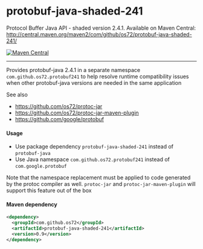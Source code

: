 protobuf-java-shaded-241
========================

Protocol Buffer Java API - shaded version 2.4.1.
Available on Maven Central: http://central.maven.org/maven2/com/github/os72/protobuf-java-shaded-241/

[![Maven Central](https://img.shields.io/badge/maven%20central-0.9-brightgreen.svg)](http://search.maven.org/#artifactdetails|com.github.os72|protobuf-java-shaded-241|0.9|)

---

Provides protobuf-java 2.4.1 in a separate namespace `com.github.os72.protobuf241` to help resolve runtime compatibility issues when other protobuf-java versions are needed in the same application

See also
* https://github.com/os72/protoc-jar
* https://github.com/os72/protoc-jar-maven-plugin
* https://github.com/google/protobuf

#### Usage

* Use package dependency `protobuf-java-shaded-241` instead of `protobuf-java`
* Use Java namespace `com.github.os72.protobuf241` instead of `com.google.protobuf`

Note that the namespace replacement must be applied to code generated by the protoc compiler as well. `protoc-jar` and `protoc-jar-maven-plugin` will support this feature out of the box

#### Maven dependency
```xml
<dependency>
  <groupId>com.github.os72</groupId>
  <artifactId>protobuf-java-shaded-241</artifactId>
  <version>0.9</version>
</dependency>
```

